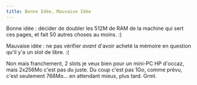 ```yaml
---
title: Bonne Idée, Mauvaise Idée
---
```


Bonne idée : décider de doubler les 512M de RAM de la machine qui sert ces
pages, et fait 50 autres choses au moins. :)

Mauvaise idée : ne pas vérifier _avant_ d'avoir acheté la mémoire en question
qu'il y'a un slot de libre. :(

Non mais franchement, 2 slots je veux bien pour un mini-PC HP d'occaz, mais
2x256Mo c'est pas du juste. Du coup c'est pas 1Go, comme prévu, c'est
seulement 768Mo... en attendant mieux, plus tard. Grml.

